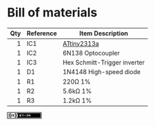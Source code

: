 # Bill of materials

Qty | Reference | Item Description
--: | --------- | ----------------
  1 | IC1       | [ATtiny2313a](attiny2313a.md)
  1 | IC2       | 6N138 Optocoupler
  1 | IC3       | Hex Schmitt-Trigger inverter
  1 | D1        | 1N4148 High-speed diode
  1 | R1        | 220Ω 1%
  1 | R2        | 5.6kΩ 1%
  1 | R3        | 1.2kΩ 1%

![CC BY-SA 4.0](cc-by-sa-80x15.png "Creative Commons Attribution-ShareAlike 4.0 International")

